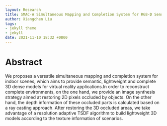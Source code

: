 ```yaml
---
layout: Research
title: SMAC-A Simultaneous Mapping and Completion System for RGB-D Sensors
author: Xiangchen Liu
tags:
- jekyll theme
- jekyll
date: 2021-11-10 18:32 +0800
---
```

# Abstract
We proposes a versatile simultaneous mapping and completion system for indoor scenes, which aims to provide semantic, lightweight and complete 3D dense models for virtual reality applications.In order to reconstruct complete environments, on the one hand, we provide an image synthesis strategy aimed at restoring 2D pixels occluded by objects. On the other hand, the depth information of these occluded parts is calculated based on a ray casting approach. After restoring the 3D occluded areas, we take advantage of a resolution adaptive TSDF algorithm to build lightweight 3D models according to the texture information of scenarios.

